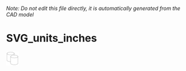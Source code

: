 ###### Note: Do not edit this file directly, it is automatically generated from the CAD model

# SVG_units_inches

![](/project.svg)



 

